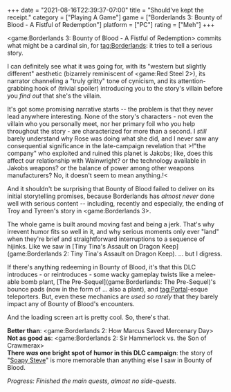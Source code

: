 +++
date = "2021-08-16T22:39:37-07:00"
title = "Should've kept the receipt."
category = ["Playing A Game"]
game = ["Borderlands 3: Bounty of Blood - A Fistful of Redemption"]
platform = ["PC"]
rating = ["Meh"]
+++

<game:Borderlands 3: Bounty of Blood - A Fistful of Redemption> commits what might be a cardinal sin, for <tag:Borderlands>: it tries to tell a serious story.

I can definitely see what it was going for, with its "western but slightly different" aesthetic (bizarrely reminiscent of <game:Red Steel 2>), its narrator channeling a "truly gritty" tone of cynicism, and its attention-grabbing hook of (trivial spoiler) introducing you to the story's villain before you <i>find out</i> that she's the villain.

It's got some promising narrative starts -- the problem is that they never lead anywhere interesting.  None of the story's characters - not even the villain who you personally meet, nor her primary foil who you help throughout the story - are characterized for more than a second.  I <i>still</i> barely understand why Rose was doing what she did, and I never saw any consequential significance in the late-campaign revelation that >!"the company" who exploited and ruined this planet is Jakobs; like, does this affect our relationship with Wainwright? or the technology available in Jakobs weapons? or the balance of power among other weapons manufacturers?  No, it doesn't seem to mean anything.!<

And it shouldn't be surprising that Bounty of Blood failed to deliver on its initial storytelling promises, because Borderlands has <i>almost never</i> done well with serious content -- including, recently and especially, the ending of Troy and Tyreen's story in <game:Borderlands 3>.

The whole game is built around moving fast and being a jerk.  That's why irrevent humor fits so well in it, and why serious moments only ever "land" when they're brief and straightforward interruptions to a sequence of hijinks.  Like we saw in [Tiny Tina's Assault on Dragon Keep](game:Borderlands 2: Tiny Tina's Assault on Dragon Keep).  ... but I digress.

If there's anything redeeming in Bounty of Blood, it's that this DLC introduces - or reintroduces - some wacky gameplay twists like a melee-able bomb plant, [The Pre-Sequel](game:Borderlands: The Pre-Sequel)'s bounce pads (now in the form of ... also a plant), and <tag:Portal>-esque teleporters.  But, even these mechanics are <i>used so rarely</i> that they barely impact any of Bounty of Blood's encounters.

And the loading screen art is pretty cool.  So, there's that.

<b>Better than</b>: <game:Borderlands 2: How Marcus Saved Mercenary Day>  
<b>Not as good as</b>: <game:Borderlands 2: Sir Hammerlock vs. the Son of Crawmerax>  
<b>There <i>was</i> one bright spot of humor in this DLC campaign</b>: the story of "<a href="https://borderlands.fandom.com/wiki/Soapy_Steve">Soapy Steve</a>" is more memorable than anything else I saw in Bounty of Blood.

<i>Progress: Finished the main quests, almost no side-quests.</i>
